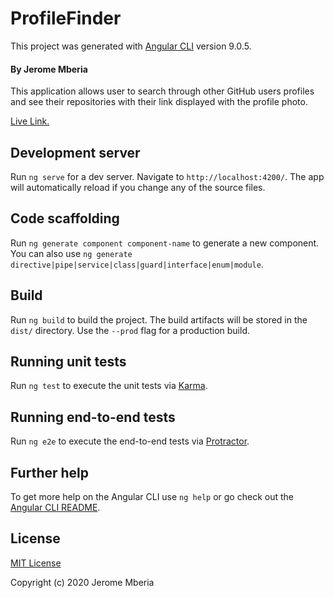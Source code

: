 # ProfileFinder

This project was generated with [Angular CLI](https://github.com/angular/angular-cli) version 9.0.5.

#### By Jerome Mberia

This application allows user to search through other GitHub users profiles and see their repositories with their link displayed with the profile photo.

[Live Link.](https://github.com/JeromeMberia/Profile-Finder/src/)

## Development server

Run `ng serve` for a dev server. Navigate to `http://localhost:4200/`. The app will automatically reload if you change any of the source files.

## Code scaffolding

Run `ng generate component component-name` to generate a new component. You can also use `ng generate directive|pipe|service|class|guard|interface|enum|module`.

## Build

Run `ng build` to build the project. The build artifacts will be stored in the `dist/` directory. Use the `--prod` flag for a production build.

## Running unit tests

Run `ng test` to execute the unit tests via [Karma](https://karma-runner.github.io).

## Running end-to-end tests

Run `ng e2e` to execute the end-to-end tests via [Protractor](http://www.protractortest.org/).

## Further help

To get more help on the Angular CLI use `ng help` or go check out the [Angular CLI README](https://github.com/angular/angular-cli/blob/master/README.md).

## License


[MIT License](https://github.com/JeromeMberia/Profile-Finder/blob/master/LICENSE)

Copyright (c) 2020 Jerome Mberia
